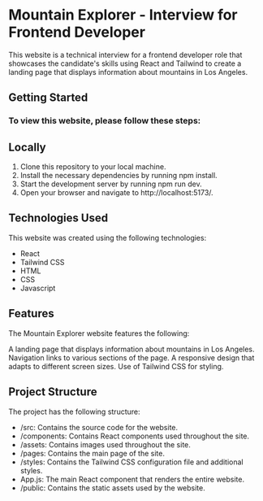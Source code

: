 # Mountain Explorer - Interview for Frontend Developer
This website is a technical interview for a frontend developer role that showcases the candidate's skills using React and Tailwind to create a landing page that displays information about mountains in Los Angeles.

## Getting Started
### To view this website, please follow these steps:

## Locally

1. Clone this repository to your local machine.
2. Install the necessary dependencies by running npm install.
3. Start the development server by running npm run dev.
4. Open your browser and navigate to http://localhost:5173/.

## Technologies Used

This website was created using the following technologies:

- React
- Tailwind CSS
- HTML
- CSS
- Javascript

## Features
The Mountain Explorer website features the following:

A landing page that displays information about mountains in Los Angeles.
Navigation links to various sections of the page.
A responsive design that adapts to different screen sizes.
Use of Tailwind CSS for styling.

## Project Structure

The project has the following structure:

- /src: Contains the source code for the website.
- /components: Contains React components used throughout the site.
- /assets: Contains images used throughout the site.
- /pages: Contains the main page of the site.
- /styles: Contains the Tailwind CSS configuration file and additional styles.
- App.js: The main React component that renders the entire website.
- /public: Contains the static assets used by the website.



 
 
